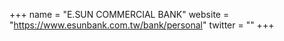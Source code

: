 +++
name = "E.SUN COMMERCIAL BANK"
website = "https://www.esunbank.com.tw/bank/personal"
twitter = ""
+++